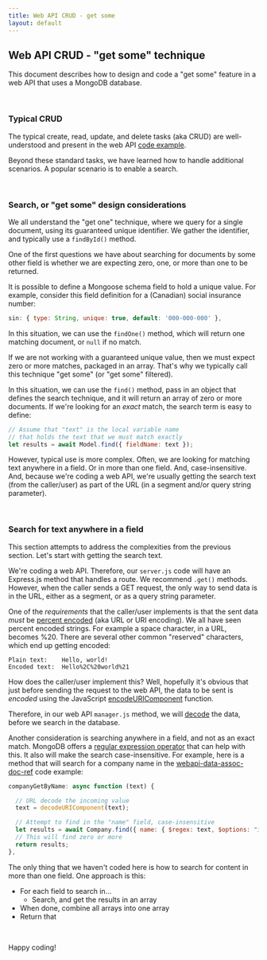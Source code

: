 ```yaml
---
title: Web API CRUD - get some
layout: default
---
```


## Web API CRUD - "get some" technique

This document describes how to design and code a "get some" feature in a web API that uses a MongoDB database. 

<br>

### Typical CRUD

The typical create, read, update, and delete tasks (aka CRUD) are well-understood and present in the web API [code example](https://github.com/sictweb/bti425-2020/tree/master/Week_02/webapi-v7). 

Beyond these standard tasks, we have learned how to handle additional scenarios. A popular scenario is to enable a search. 

<br>

### Search, or "get some" design considerations

We all understand the "get one" technique, where we query for a single document, using its guaranteed unique identifier. We gather the identifier, and typically use a `findById()` method.

One of the first questions we have about searching for documents by some other field is whether we are expecting zero, one, or more than one to be returned.

It is possible to define a Mongoose schema field to hold a unique value. For example, consider this field definition for a (Canadian) social insurance number:
```js
sin: { type: String, unique: true, default: '000-000-000' },
```

In this situation, we can use the `findOne()` method, which will return one matching document, or `null` if no match. 

If we are not working with a guaranteed unique value, then we must expect zero or more matches, packaged in an array. That's why we typically call this technique "get some" (or "get some" filtered). 

In this situation, we can use the `find()` method, pass in an object that defines the search technique, and it will return an array of zero or more documents. If we're looking for an *exact* match, the search term is easy to define:
```js
// Assume that "text" is the local variable name
// that holds the text that we must match exactly
let results = await Model.find({ fieldName: text });
```

However, typical use is more complex. Often, we are looking for matching text anywhere in a field. Or in more than one field. And, case-insensitive. And, because we're coding a web API, we're usually getting the search text (from the caller/user) as part of the URL (in a segment and/or query string parameter). 

<br>

### Search for text anywhere in a field

This section attempts to address the complexities from the previous section. Let's start with getting the search text. 

We're coding a web API. Therefore, our `server.js` code will have an Express.js method that handles a route. We recommend `.get()` methods. However, when the caller sends a GET request, the only way to send data is in the URL, either as a segment, or as a query string parameter. 

One of the *requirements* that the caller/user implements is that the sent data *must* be [percent encoded](https://en.wikipedia.org/wiki/Percent-encoding) (aka URL or URI encoding). We all have seen percent encoded strings. For example a space character, in a URL, becomes %20. There are several other common "reserved" characters, which end up getting encoded:
```
Plain text:    Hello, world!
Encoded text:  Hello%2C%20world%21
```

How does the caller/user implement this? Well, hopefully it's obvious that just before sending the request to the web API, the data to be sent is *encoded* using the JavaScript [encodeURIComponent](https://developer.mozilla.org/en-US/docs/Web/JavaScript/Reference/Global_Objects/encodeURIComponent) function. 

Therefore, in our web API `manager.js` method, we will [decode](https://developer.mozilla.org/en-US/docs/Web/JavaScript/Reference/Global_Objects/decodeURIComponent) the data, before we search in the database. 

Another consideration is searching anywhere in a field, and not as an exact match. MongoDB offers a [regular expression operator](https://docs.mongodb.com/manual/reference/operator/query/regex/) that can help with this. It also will make the search case-insensitive. For example, here is a method that will search for a company name in the [webapi-data-assoc-doc-ref](https://github.com/sictweb/bti425-2020/tree/master/Week_09/webapi-data-assoc-doc-ref) code example:

```js
companyGetByName: async function (text) {

  // URL decode the incoming value
  text = decodeURIComponent(text);

  // Attempt to find in the "name" field, case-insensitive
  let results = await Company.find({ name: { $regex: text, $options: "i" } });
  // This will find zero or more
  return results;
},
```

The only thing that we haven't coded here is how to search for content in more than one field. One approach is this: 
* For each field to search in...
  * Search, and get the results in an array
* When done, combine all arrays into one array 
* Return that

<br>

Happy coding!

<br>
